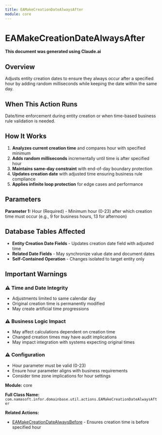 ```yaml
---
title: EAMakeCreationDateAlwaysAfter
module: core
---
```



<div class='entity-flows'>

# EAMakeCreationDateAlwaysAfter

**This document was generated using Claude.ai**

## Overview

Adjusts entity creation dates to ensure they always occur after a specified hour by adding random milliseconds while keeping the date within the same day.

## When This Action Runs

Date/time enforcement during entity creation or when time-based business rule validation is needed.

## How It Works

1. **Analyzes current creation time** and compares hour with specified minimum
2. **Adds random milliseconds** incrementally until time is after specified hour
3. **Maintains same-day constraint** with end-of-day boundary protection
4. **Updates creation date** with adjusted time ensuring business rule compliance
5. **Applies infinite loop protection** for edge cases and performance

## Parameters

**Parameter 1:** Hour (Required) - Minimum hour (0-23) after which creation time must occur (e.g., 9 for business hours, 13 for afternoon)

## Database Tables Affected

- **Entity Creation Date Fields** - Updates creation date field with adjusted time
- **Related Date Fields** - May synchronize value date and document dates
- **Self-Contained Operation** - Changes isolated to target entity only

## Important Warnings

### ⚠️ Time and Date Integrity
- Adjustments limited to same calendar day
- Original creation time is permanently modified
- May create artificial time progressions

### ⚠️ Business Logic Impact
- May affect calculations dependent on creation time
- Changed creation times may have audit implications
- May impact integration with systems expecting original times

### ⚠️ Configuration
- Hour parameter must be valid (0-23)
- Ensure hour parameter aligns with business requirements
- Consider time zone implications for hour settings

**Module:** core

**Full Class Name:** `com.namasoft.infor.domainbase.util.actions.EAMakeCreationDateAlwaysAfter`

**Related Actions:**
- [EAMakeCreationDateAlwaysBefore](EAMakeCreationDateAlwaysBefore.md) - Ensures creation time is before specified hour


</div>

